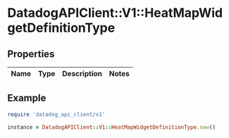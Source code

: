 # DatadogAPIClient::V1::HeatMapWidgetDefinitionType

## Properties

| Name | Type | Description | Notes |
| ---- | ---- | ----------- | ----- |

## Example

```ruby
require 'datadog_api_client/v1'

instance = DatadogAPIClient::V1::HeatMapWidgetDefinitionType.new()
```

